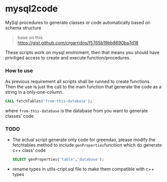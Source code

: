 mysql2code
===

MySql procedures to generate classes or code automatically based on schema structure
> base on this https://gist.github.com/crgarridos/f5765b19bb8690ba7d18

These scripts work on mysql enviroment, then that means you should have priviliged access to create and execute function/procedures. 

### How to use
As previous requirement all scripts shall be runned to create functions.
Then the use is just the call to the main function that generate the code as a string in a only-one-column.
```sql
CALL fetchTables('from-this-database');
```
where `from-this-database` is the database from you want to generate classes' code

### TODO
* The actual script generate only code for greendao, please modify the fetchtables method to include `genProperties`functiion which do generate c++ class' code 

  ```sql
  SELECT genProperties('table','database');
  ```
* rename types in utils-cript.sql file to make them compatible with c++ types


